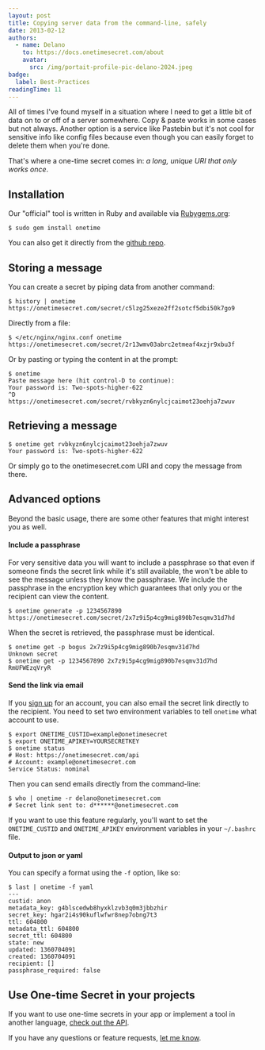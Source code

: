 ```yaml
---
layout: post
title: Copying server data from the command-line, safely
date: 2013-02-12
authors:
  - name: Delano
    to: https://docs.onetimesecret.com/about
    avatar:
      src: /img/portait-profile-pic-delano-2024.jpeg
badge:
  label: Best-Practices
readingTime: 11
---
```


All of times I've found myself in a situation where I need to get a little bit of data on to or off of a server somewhere. Copy & paste works in some cases but not always. Another option is a service like Pastebin but it's not cool for sensitive info like config files because even though you can easily forget to delete them when you're done.

That's where a one-time secret comes in: *a long, unique URI that only works once*.

## Installation ##

Our "official" tool is written in Ruby and available via [Rubygems.org](https://rubygems.org):

```
$ sudo gem install onetime
```

You can also get it directly from the [github repo](https://github.com/onetimesecret/onetime-ruby/).

## Storing a message ##

You can create a secret by piping data from another command:

```
$ history | onetime
https://onetimesecret.com/secret/c5lzg25xeze2ff2sotcf5dbi50k7go9
```

Directly from a file:

```
$ </etc/nginx/nginx.conf onetime
https://onetimesecret.com/secret/2r13wmv03abrc2etmeaf4xzjr9xbu3f
```

Or by pasting or typing the content in at the prompt:

```
$ onetime
Paste message here (hit control-D to continue):
Your password is: Two-spots-higher-622
^D
https://onetimesecret.com/secret/rvbkyzn6nylcjcaimot23oehja7zwuv
```

## Retrieving a message ##

```
$ onetime get rvbkyzn6nylcjcaimot23oehja7zwuv
Your password is: Two-spots-higher-622
```

Or simply go to the onetimesecret.com URI and copy the message from there.

## Advanced options ##

Beyond the basic usage, there are some other features that might interest you as well.

#### Include a passphrase ####

For very sensitive data you will want to include a passphrase so that even if someone finds the secret link while it's still available, the won't be able to see the message unless they know the passphrase. We include the passphrase in the encryption key which guarantees that only you or the recipient can view the content.

```
$ onetime generate -p 1234567890
https://onetimesecret.com/secret/2x7z9i5p4cg9mig890b7esqmv31d7hd
```

When the secret is retrieved, the passphrase must be identical.

```
$ onetime get -p bogus 2x7z9i5p4cg9mig890b7esqmv31d7hd
Unknown secret
$ onetime get -p 1234567890 2x7z9i5p4cg9mig890b7esqmv31d7hd
RmUFWEzqVryR
```

#### Send the link via email ####
If you [sign up](https://onetimesecret.com/signup) for an account, you can also email the secret link directly to the recipient. You need to set two environment variables to tell `onetime` what account to use.

```
$ export ONETIME_CUSTID=example@onetimesecret
$ export ONETIME_APIKEY=YOURSECRETKEY
$ onetime status
# Host: https://onetimesecret.com/api
# Account: example@onetimesecret.com
Service Status: nominal
```

Then you can send emails directly from the command-line:

```
$ who | onetime -r delano@onetimesecret.com
# Secret link sent to: d******@onetimesecret.com
```

If you want to use this feature regularly, you'll want to set the `ONETIME_CUSTID` and `ONETIME_APIKEY` environment variables in your `~/.bashrc` file.

#### Output to json or yaml ####

You can specify a format using the `-f` option, like so:

```
$ last | onetime -f yaml
---
custid: anon
metadata_key: g4blscedwb8hyxklzvb3q0m3jbbzhir
secret_key: hgar2i4s90kuflwfwr8nep7obng7t3
ttl: 604800
metadata_ttl: 604800
secret_ttl: 604800
state: new
updated: 1360704091
created: 1360704091
recipient: []
passphrase_required: false
```

## Use One-time Secret in your projects ##

If you want to use one-time secrets in your app or implement a tool in another language, [check out the API](https://onetimesecret.com/docs/api).

If you have any questions or feature requests, [let me know](https://onetimesecret.com/feedback).
